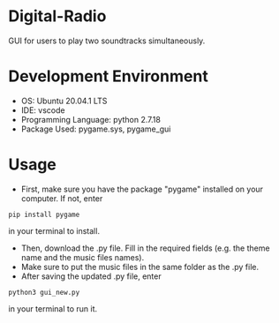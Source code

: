 # Digital-Radio 
GUI for users to play two soundtracks simultaneously. 

# Development Environment 
- OS: Ubuntu 20.04.1 LTS 
- IDE: vscode 
- Programming Language: python 2.7.18 
- Package Used: pygame.sys, pygame_gui

# Usage
- First, make sure you have the package "pygame" installed on your computer.
If not, enter 
```t
pip install pygame
``` 
  in your terminal to install.
- Then, download the .py file. Fill in the required fields (e.g. the theme name and the music files names).
- Make sure to put the music files in the same folder as the .py file.
- After saving the updated .py file, enter 
```t
python3 gui_new.py
```
  in your terminal to run it.
